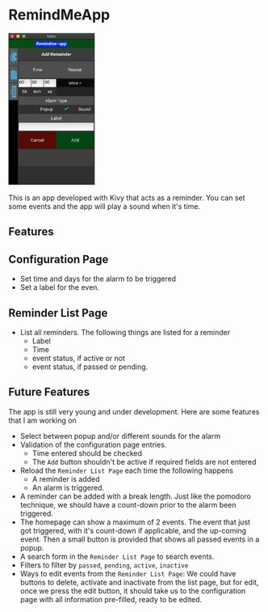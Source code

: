 # RemindMeApp

<img src="docs/home.png" height=300>

This is an app developed with Kivy that acts as a reminder. You can set some events and the app will play a sound when it's time.

## Features

## Configuration Page

- Set time and days for the alarm to be triggered
- Set a label for the even.

## Reminder List Page

- List all reminders. The following things are listed for a reminder
  - Label
  - Time
  - event status, if active or not
  - event status, if passed or pending.

## Future Features

The app is still very young and under development. Here are some features that I am working on

- Select between popup and/or different sounds for the alarm
- Validation of the configuration page entries.
  - Time entered should be checked
  - The `Add` button shouldn't be active if required fields are not entered
- Reload the `Reminder List Page` each time the following happens
  - A reminder is added
  - An alarm is triggered.
- A reminder can be added with a break length. Just like the pomodoro technique, we should have a count-down prior to the alarm been triggered.
- The homepage can show a maximum of 2 events. The event that just got triggered, with it's count-down if applicable, and the up-coming event. Then a small button is provided that shows all passed events in a popup.
- A search form in the `Reminder List Page` to search events.
- Filters to filter by `passed`, `pending`, `active`, `inactive`
- Ways to edit events from the `Reminder List Page`: We could have buttons to delete, activate and inactivate from the list page, but for edit, once we press the edit button, it should take us to the configuration page with all information pre-filled, ready to be edited.
